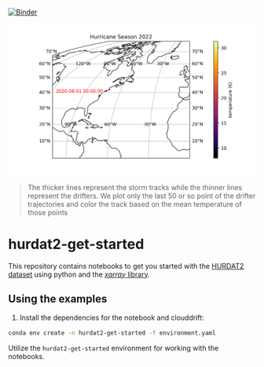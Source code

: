 [![Binder](https://mybinder.org/badge_logo.svg)](https://mybinder.org/v2/gh/kevinsantana11/hurdat2-get-started/initial-example)

![Trajectories](storm_drifters.gif)

> The thicker lines represent the storm tracks while the thinner lines represent the drifters. We plot only the last 50 or so point of the drifter trajectories and color the track based on the mean temperature of those points

# hurdat2-get-started
This repository contains notebooks to get you started with the [HURDAT2 dataset](https://www.aoml.noaa.gov/hrd/hurdat/Data_Storm.html) using python and the [*xarray* library](https://docs.xarray.dev/en/stable/). 


## Using the examples
1. Install the dependencies for the notebook and clouddrift:
```bash
conda env create -n hurdat2-get-started -f environment.yaml
```

Utilize the `hurdat2-get-started` environment for working with the notebooks.